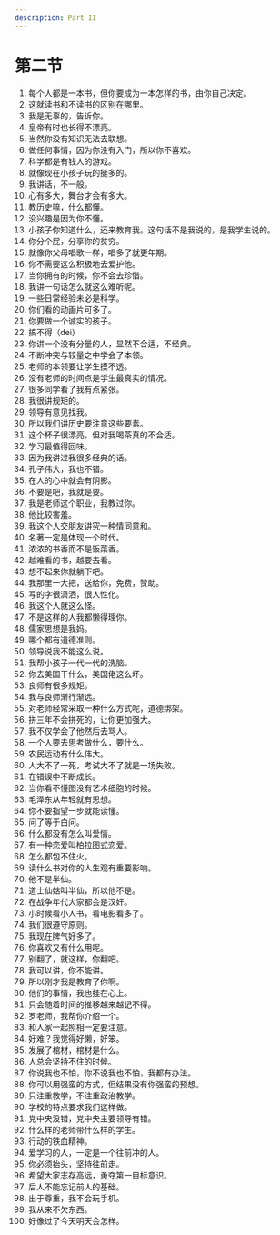 ```yaml
---
description: Part II
---
```


# 第二节

1. 每个人都是一本书，但你要成为一本怎样的书，由你自己决定。
2. 这就读书和不读书的区别在哪里。
3. 我是无辜的，告诉你。
4. 皇帝有时也长得不漂亮。
5. 当然你没有知识无法去联想。
6. 做任何事情，因为你没有入门，所以你不喜欢。
7. 科学都是有钱人的游戏。
8. 就像现在小孩子玩的挺多的。
9. 我讲话，不一般。
10. 心有多大，舞台才会有多大。
11. 教历史嘛，什么都懂。
12. 没兴趣是因为你不懂。
13. 小孩子你知道什么，还来教育我。这句话不是我说的，是我学生说的。
14. 你分个屁，分享你的贫穷。
15. 就像你父母唱歌一样，唱多了就更年期。
16. 你不需要这么积极地去爱护他。
17. 当你拥有的时候，你不会去珍惜。
18. 我讲一句话怎么就这么难听呢。
19. 一些日常经验未必是科学。
20. 你们看的动画片可多了。
21. 你要做一个诚实的孩子。
22. 搞不得（dei）
23. 你讲一个没有分量的人，显然不合适，不经典。
24. 不断冲突与较量之中学会了本领。
25. 老师的本领要让学生摸不透。
26. 没有老师的时间点是学生最真实的情况。
27. 很多同学看了我有点紧张。
28. 我很讲规矩的。
29. 领导有意见找我。
30. 所以我们讲历史要注意这些要素。
31. 这个杯子很漂亮，但对我喝茶真的不合适。
32. 学习最值得回味。
33. 因为我讲过我很多经典的话。
34. 孔子伟大，我也不错。
35. 在人的心中就会有阴影。
36. 不要是吧，我就是要。
37. 我是老师这个职业，我教过你。
38. 他比较害羞。
39. 我这个人交朋友讲究一种情同意和。
40. 名著一定是体现一个时代。
41. 浓浓的书香而不是饭菜香。
42. 越难看的书，越要去看。
43. 想不起来你就躺下吧。
44. 我那里一大把，送给你，免费，赞助。
45. 写的字很潇洒，很人性化。
46. 我这个人就这么怪。
47. 不是这样的人我都懒得理你。
48. 儒家思想是我妈。
49. 哪个都有道德准则。
50. 领导说我不能这么说。
51. 我帮小孩子一代一代的洗脑。
52. 你去美国干什么，美国佬这么坏。
53. 良师有很多规矩。
54. 我与良师渐行渐远。
55. 对老师经常采取一种什么方式呢，道德绑架。
56. 拼三年不会拼死的，让你更加强大。
57. 我不仅学会了他然后去骂人。
58. 一个人要去思考做什么，要什么。
59. 农民运动有什么伟大。
60. 人大不了一死，考试大不了就是一场失败。
61. 在错误中不断成长。
62. 当你看不懂图没有艺术细胞的时候。
63. 毛泽东从年轻就有思想。
64. 你不要指望一步就能读懂。
65. 问了等于白问。
66. 什么都没有怎么叫爱情。
67. 有一种恋爱叫柏拉图式恋爱。
68. 怎么都包不住火。
69. 读什么书对你的人生观有重要影响。
70. 他不是半仙。
71. 道士仙姑叫半仙，所以他不是。
72. 在战争年代大家都会是汉奸。
73. 小时候看小人书，看电影看多了。
74. 我们很遵守原则。
75. 我现在脾气好多了。
76. 你喜欢又有什么用呢。
77. 别翻了，就这样，你翻吧。
78. 我可以讲，你不能讲。
79. 所以刚才我是教育了你啊。
80. 他们的事情，我也挂在心上。
81. 只会随着时间的推移越来越记不得。
82. 罗老师，我帮你介绍一个。
83. 和人家一起照相一定要注意。
84. 好难？我觉得好懒，好笨。
85. 发展了棺材，棺材是什么。
86. 人总会坚持不住的时候。
87. 你说我也不怕，你不说我也不怕，我都有办法。
88. 你可以用强蛮的方式，但结果没有你强蛮的预想。
89. 只注重教学，不注重政治教学。
90. 学校的特点要求我们这样做。
91. 党中央没错，党中央主要领导有错。
92. 什么样的老师带什么样的学生。
93. 行动的铁血精神。
94. 爱学习的人，一定是一个往前冲的人。
95. 你必须抬头，坚持往前走。
96. 希望大家志存高远，勇夺第一目标意识。
97. 后人不能忘记前人的基础。
98. 出于尊重，我不会玩手机。
99. 我从来不欠东西。
100. 好像过了今天明天会怎样。

